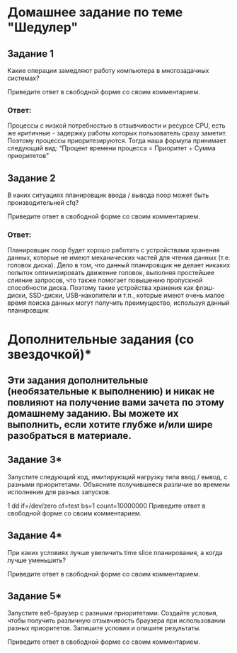 # Домашнее задание по теме "Шедулер"

## Задание 1

Какие операции замедляют работу компьютера в многозадачных системах?

Приведите ответ в свободной форме со своим комментарием.

### Ответ: 

Процессы с низкой потребностью в отзывчивости и ресурсе CPU, есть же критичные - задержку работы которых пользователь сразу заметит. Поэтому процессы приоритезируются. Тогда наша формула принимает следующий вид: “Процент времени процесса = Приоритет ÷ Сумма приоритетов”

## Задание 2

В каких ситуациях планировщик ввода / вывода noop может быть производительней cfq?

Приведите ответ в свободной форме со своим комментарием.

### Ответ: 

Планировщик noop будет хорошо работать с устройствами хранения данных, которые не имеют механических частей для чтения данных (т.е. головок диска). Дело в том, что данный планировщик не делает никаких попыток оптимизировать движение головок, выполняя простейшее слияние запросов, что также помогает повышению пропускной способности диска. Поэтому такие устройства хранения как флэш-диски, SSD-диски, USB-накопители и т.п., которые имеют очень малое время поиска данных могут получить преимущество, используя данный планировщик


# Дополнительные задания (со звездочкой)*

## Эти задания дополнительные (необязательные к выполнению) и никак не повлияют на получение вами зачета по этому домашнему заданию. Вы можете их выполнить, если хотите глубже и/или шире разобраться в материале.

## Задание 3*

Запустите следующий код, имитирующий нагрузку типа ввод / вывод, с разными приоритетами. Объясните получившееся различие во времени исполнения для разных запусков.

1
dd if=/dev/zero of=test bs=1 count=10000000
Приведите ответ в свободной форме со своим комментарием.

## Задание 4*

При каких условиях лучше увеличить time slice планирования, а когда лучше уменьшить?

Приведите ответ в свободной форме со своим комментарием.

## Задание 5*

Запустите веб-браузер с разными приоритетами. Создайте условия, чтобы получить различную отзывчивость браузера при использовании разных приоритетов. Запишите условия и опишите результаты.

Приведите ответ в свободной форме со своим комментарием.
